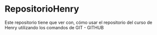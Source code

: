 # RepositorioHenry
Este repositorio tiene que ver con,  cómo usar el repositorio del curso de Henry utilizando los comandos de GIT - GITHUB 
